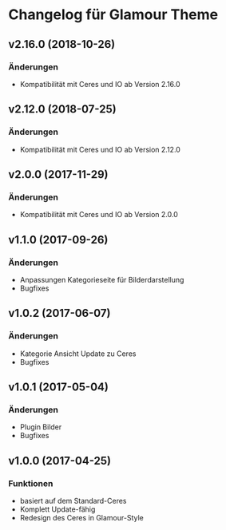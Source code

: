 # Changelog für Glamour Theme

## v2.16.0 (2018-10-26)

### Änderungen
- Kompatibilität mit Ceres und IO ab Version 2.16.0

## v2.12.0 (2018-07-25)

### Änderungen
- Kompatibilität mit Ceres und IO ab Version 2.12.0

## v2.0.0 (2017-11-29)

### Änderungen
- Kompatibilität mit Ceres und IO ab Version 2.0.0

## v1.1.0 (2017-09-26)

### Änderungen

- Anpassungen Kategorieseite für Bilderdarstellung
- Bugfixes

## v1.0.2 (2017-06-07)

### Änderungen

- Kategorie Ansicht Update zu Ceres
- Bugfixes

## v1.0.1 (2017-05-04)

### Änderungen

- Plugin Bilder
- Bugfixes

## v1.0.0 (2017-04-25)

### Funktionen

- basiert auf dem Standard-Ceres
- Komplett Update-fähig
- Redesign des Ceres in Glamour-Style
